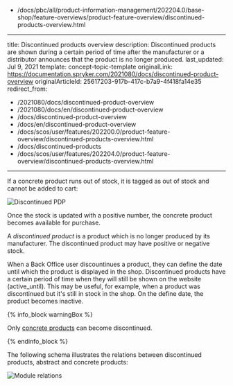   - /docs/pbc/all/product-information-management/202204.0/base-shop/feature-overviews/product-feature-overview/discontinued-products-overview.html
---
title: Discontinued products overview
description: Discontinued products are shown during a certain period of time after the manufacturer or a distributor announces that the product is no longer produced.
last_updated: Jul 9, 2021
template: concept-topic-template
originalLink: https://documentation.spryker.com/2021080/docs/discontinued-product-overview
originalArticleId: 25617203-917b-417c-b7a9-4f418fa14e35
redirect_from:
  - /2021080/docs/discontinued-product-overview
  - /2021080/docs/en/discontinued-product-overview
  - /docs/discontinued-product-overview
  - /docs/en/discontinued-product-overview
  - /docs/scos/user/features/202200.0/product-feature-overview/discontinued-products-overview.html
  - /docs/discontinued-products
  - /docs/scos/user/features/202204.0/product-feature-overview/discontinued-products-overview.html
---

If a concrete product runs out of stock, it is tagged as out of stock and cannot be added to cart:

![Discontinued PDP](https://spryker.s3.eu-central-1.amazonaws.com/docs/Features/Product+Management/Discontinued+Products/Discontinued+Products+Feature+Overview/discontinued-pdp-page.png)

Once the stock is updated with a positive number, the concrete product becomes available for purchase.

A *discontinued product* is a product which is no longer produced by its manufacturer. The discontinued product may have positive or negative stock.

When a Back Office user discountinues a product, they can define the date until which the product is displayed in the shop. Discontinued products have a certain period of time when they will still be shown on the website (active_until). This may be useful, for example, when a product was discontinued but it's still in stock in the shop. On the define date, the product becomes inactive.

{% info_block warningBox %}

Only [concrete products](/docs/pbc/all/product-information-management/{{page.version}}/base-shop/feature-overviews/product-feature-overview/product-feature-overview.html) can become discontinued.

{% endinfo_block %}

The following schema illustrates the relations between discontinued products, abstract and concrete products:

![Module relations](https://spryker.s3.eu-central-1.amazonaws.com/docs/Features/Product+Management/Discontinued+Products/Discontinued+Products+Feature+Overview/discontinued-schema.png)
